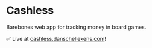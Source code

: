 # Cashless

Barebones web app for tracking money in board games.

✅ Live at [cashless.danschellekens.com](https://cashless.danschellekens.com)!
